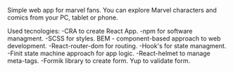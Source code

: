 Simple web app for marvel fans. 
You can explore Marvel characters and comics from your PC, tablet or phone.

Used tecnologies:
-CRA to create React App.
-npm for software managment.
-SCSS for styles. BEM - component-based approach to web development.
-React-router-dom for routing.
-Hook's for state managment. 
-Finit state machine approach for app logic.
-React-helmet to manage meta-tags.
-Formik library to create form. Yup to validate form.


